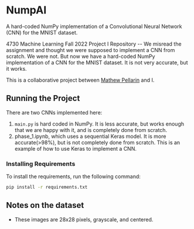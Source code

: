 # NumpAI

A hard-coded NumPy implementation of a Convolutional Neural Network (CNN) for the MNIST dataset.

4730 Machine Learning Fall 2022 Project I Repository -- We misread the assignment and thought we were supposed to implement a CNN from scratch. We were not. But now we have a hard-coded NumPy implementation of a CNN for the MNIST dataset. It is not very accurate, but it works.

This is a collaborative project between [Mathew Pellarin](https://github.com/Matp101) and I.

## Running the Project

There are two CNNs implemented here:

1. `main.py` is hard coded in NumPy. It is less accurate, but works enough that we are happy with it, and is completely done from scratch.
2. phase_1.ipynb, which uses a sequential Keras model. It is more accurate(>98%), but is not completely done from scratch. This is an example of how to use Keras to implement a CNN.

### Installing Requirements

To install the requirements, run the following command:

```bash
pip install -r requirements.txt
```

## Notes on the dataset

- These images are 28x28 pixels, grayscale, and centered.

